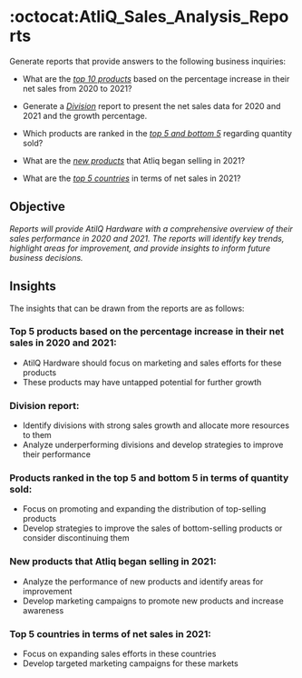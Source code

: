 # :octocat:AtliQ_Sales_Analysis_Reports

 Generate reports that provide answers to the following business inquiries:
 - What are the _[top 10 products](https://github.com/tyagi-mansi11/AtliQ_Sales_Analysis/blob/9e5d84fab405ca8ea36a8a545c4b69ff33de9e55/Top%2010%20Products.pdf)_ based on the percentage increase in their net sales from 2020 to 2021?

- Generate a _[Division](https://github.com/tyagi-mansi11/AtliQ_Sales_Analysis/blob/9e5d84fab405ca8ea36a8a545c4b69ff33de9e55/Division.pdf)_ report to present the net sales data for 2020 and 2021 and the growth percentage.

- Which products are ranked in the _[top 5 and bottom 5](https://github.com/tyagi-mansi11/AtliQ_Sales_Analysis/blob/9e5d84fab405ca8ea36a8a545c4b69ff33de9e55/Top%20and%20Bottom%20Products.pdf)_ regarding quantity sold?

- What are the _[new products](https://github.com/tyagi-mansi11/AtliQ_Sales_Analysis/blob/9e5d84fab405ca8ea36a8a545c4b69ff33de9e55/New%20Products%202021.pdf)_ that Atliq began selling in 2021?

- What are the _[top 5 countries](https://github.com/tyagi-mansi11/AtliQ_Sales_Analysis/blob/9e5d84fab405ca8ea36a8a545c4b69ff33de9e55/Top%205%20Countries.pdf)_ in terms of net sales in 2021?


## Objective

_Reports will provide AtilQ Hardware with a comprehensive overview of their sales performance in 2020 and 2021. The reports will identify key trends, highlight areas for improvement, and provide insights to inform future business decisions._

## Insights

The insights that can be drawn from the reports are as follows:
### Top 5 products based on the percentage increase in their net sales in 2020 and 2021:

- AtilQ Hardware should focus on marketing and sales efforts for these products
- These products may have untapped potential for further growth
  
### Division report:

- Identify divisions with strong sales growth and allocate more resources to them
- Analyze underperforming divisions and develop strategies to improve their performance

### Products ranked in the top 5 and bottom 5 in terms of quantity sold:

- Focus on promoting and expanding the distribution of top-selling products
- Develop strategies to improve the sales of bottom-selling products or consider discontinuing them
  
### New products that Atliq began selling in 2021:

- Analyze the performance of new products and identify areas for improvement
- Develop marketing campaigns to promote new products and increase awareness
  
### Top 5 countries in terms of net sales in 2021:

- Focus on expanding sales efforts in these countries
- Develop targeted marketing campaigns for these markets




